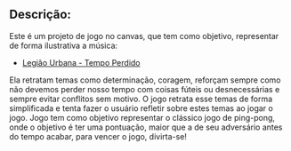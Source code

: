 ## Descrição:
Este é um projeto de jogo no canvas, que tem como objetivo, representar de forma ilustrativa a música:

- [Legião Urbana - Tempo Perdido](https://www.youtube.com/watch?v=2hr7Uqu6G80)

Ela retratam temas como determinação, coragem, reforçam sempre como não devemos perder nosso tempo
com coisas fúteis ou desnecessárias e sempre evitar conflitos sem motivo. 
O jogo retrata esse temas de forma simplificada e tenta fazer o usuário refletir sobre estes temas ao jogar o jogo.
Jogo tem como objetivo representar o clássico jogo de ping-pong, onde o objetivo é ter uma pontuação, maior que a de seu adversário antes do tempo acabar, para vencer o jogo, divirta-se!